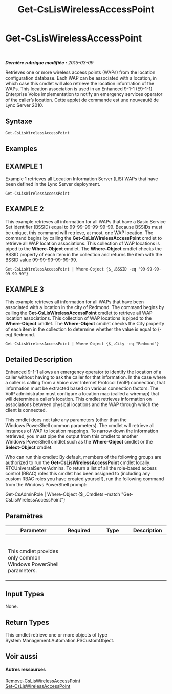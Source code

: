 ﻿---
title: Get-CsLisWirelessAccessPoint
TOCTitle: Get-CsLisWirelessAccessPoint
ms:assetid: 060ea753-2fa8-4473-8e90-cb3e0fd91e63
ms:mtpsurl: https://technet.microsoft.com/fr-fr/library/Gg398117(v=OCS.15)
ms:contentKeyID: 49296140
ms.date: 05/20/2016
mtps_version: v=OCS.15
ms.translationtype: HT
---

# Get-CsLisWirelessAccessPoint

 

_**Dernière rubrique modifiée :** 2015-03-09_

Retrieves one or more wireless access points (WAPs) from the location configuration database. Each WAP can be associated with a location, in which case this cmdlet will also retrieve the location information of the WAPs. This location association is used in an Enhanced 9-1-1 (E9-1-1) Enterprise Voice implementation to notify an emergency services operator of the caller’s location. Cette applet de commande est une nouveauté de Lync Server 2010.

## Syntaxe

    Get-CsLisWirelessAccessPoint

## Examples

## EXAMPLE 1

Example 1 retrieves all Location Information Server (LIS) WAPs that have been defined in the Lync Server deployment.

    Get-CsLisWirelessAccessPoint

## EXAMPLE 2

This example retrieves all information for all WAPs that have a Basic Service Set Identifier (BSSID) equal to 99-99-99-99-99-99. Because BSSIDs must be unique, this command will retrieve, at most, one WAP location. The command begins by calling the **Get-CsLisWirelessAccessPoint** cmdlet to retrieve all WAP location associations. This collection of WAP locations is piped to the **Where-Object** cmdlet. The **Where-Object** cmdlet checks the BSSID property of each item in the collection and returns the item with the BSSID value 99-99-99-99-99-99.

    Get-CsLisWirelessAccessPoint | Where-Object {$_.BSSID -eq "99-99-99-99-99-99"}

## EXAMPLE 3

This example retrieves all information for all WAPs that have been associated with a location in the city of Redmond. The command begins by calling the **Get-CsLisWirelessAccessPoint** cmdlet to retrieve all WAP location associations. This collection of WAP locations is piped to the **Where-Object** cmdlet. The **Where-Object** cmdlet checks the City property of each item in the collection to determine whether the value is equal to (-eq) Redmond.

    Get-CsLisWirelessAccessPoint | Where-Object {$_.City -eq "Redmond"}

## Detailed Description

Enhanced 9-1-1 allows an emergency operator to identify the location of a caller without having to ask the caller for that information. In the case where a caller is calling from a Voice over Internet Protocol (VoIP) connection, that information must be extracted based on various connection factors. The VoIP administrator must configure a location map (called a wiremap) that will determine a caller’s location. This cmdlet retrieves information on associations between physical locations and the WAP through which the client is connected.

This cmdlet does not take any parameters (other than the Windows PowerShell common parameters). The cmdlet will retrieve all instances of WAP to location mappings. To narrow down the information retrieved, you must pipe the output from this cmdlet to another Windows PowerShell cmdlet such as the **Where-Object** cmdlet or the **Select-Object** cmdlet.

Who can run this cmdlet: By default, members of the following groups are authorized to run the **Get-CsLisWirelessAccessPoint** cmdlet locally: RTCUniversalServerAdmins. To return a list of all the role-based access control (RBAC) roles this cmdlet has been assigned to (including any custom RBAC roles you have created yourself), run the following command from the Windows PowerShell prompt:

Get-CsAdminRole | Where-Object {$\_.Cmdlets –match "Get-CsLisWirelessAccessPoint"}

## Paramètres


<table>
<colgroup>
<col style="width: 25%" />
<col style="width: 25%" />
<col style="width: 25%" />
<col style="width: 25%" />
</colgroup>
<thead>
<tr class="header">
<th>Parameter</th>
<th>Required</th>
<th>Type</th>
<th>Description</th>
</tr>
</thead>
<tbody>
<tr class="odd">
<td><p></p></td>
<td><p></p></td>
<td><p></p></td>
<td><p></p></td>
</tr>
<tr class="even">
<td><p>This cmdlet provides only common Windows PowerShell parameters.</p></td>
<td><p></p></td>
<td><p></p></td>
<td> </td>
</tr>
</tbody>
</table>


## Input Types

None.

## Return Types

This cmdlet retrieve one or more objects of type System.Management.Automation.PSCustomObject.

## Voir aussi

#### Autres ressources

[Remove-CsLisWirelessAccessPoint](remove-csliswirelessaccesspoint.md)  
[Set-CsLisWirelessAccessPoint](set-csliswirelessaccesspoint.md)

